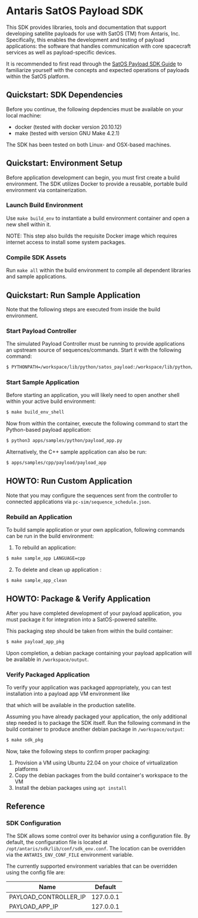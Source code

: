 # Antaris SatOS Payload SDK

This SDK provides libraries, tools and documentation that support developing satellite payloads for use with SatOS (TM) from Antaris, Inc.
Specifically, this enables the development and testing of payload applications: the software that handles communication with core spacecraft services as well as payload-specific devices.

It is recommended to first read through the [SatOS Payload SDK Guide](./docs/Antaris_SatOS_Payload_SDK_Guide.pdf) to familiarize yourself with the concepts and expected operations of payloads within the SatOS platform.

## Quickstart: SDK Dependencies

Before you continue, the following depdencies must be available on your local machine:

- docker (tested with docker version 20.10.12)
- make (tested with version GNU Make 4.2.1)

The SDK has been tested on both Linux- and OSX-based machines.

## Quickstart: Environment Setup

Before application development can begin, you must first create a build environment.
The SDK utilizes Docker to provide a reusable, portable build environment via containerization.

### Launch Build Environment

Use `make build_env` to instantiate a build environment container and open a new shell within it.

NOTE: This step also builds the requisite Docker image which requires internet access to install some system packages.

### Compile SDK Assets

Run `make all` within the build environment to compile all dependent libraries and sample applications.

## Quickstart: Run Sample Application

Note that the following steps are executed from inside the build environment.

### Start Payload Controller

The simulated Payload Controller must be running to provide applications an upstream source of sequences/commands.
Start it with the following command:

```bash
$ PYTHONPATH=/workspace/lib/python/satos_payload:/workspace/lib/python/satos_payload/gen python3 pc-sim/invoke_pc_sim.py
```

### Start Sample Application

Before starting an application, you will likely need to open another shell within your active build environment:

```bash
$ make build_env_shell
```

Now from within the container, execute the following command to start the Python-based payload application:

```bash
$ python3 apps/samples/python/payload_app.py
```

Alternatively, the C++ sample application can also be run:

```bash
$ apps/samples/cpp/payload/payload_app
```

## HOWTO: Run Custom Application

Note that you may configure the sequences sent from the controller to connected applications via `pc-sim/sequence_schedule.json`.

### Rebuild an Application

To build sample application or your own application, following commands can be run in the build environment:

1. To rebuild an application:

```bash
$ make sample_app LANGUAGE=cpp
```

2. To delete and clean up application :

```bash
$ make sample_app_clean
```

## HOWTO: Package & Verify Application

After you have completed development of your payload application, you must package it for
integration into a SatOS-powered satellite.

This packaging step should be taken from within the build container:

```bash
$ make payload_app_pkg
```

Upon completion, a debian package containing your payload application will be available in `/workspace/output`.

### Verify Packaged Application

To verify your application was packaged appropriately, you can test installation into a payload app VM environment like

that which will be available in the production satellite.

Assuming you have already packaged your application, the only additional step needed is to package the SDK itself.
Run the following command in the build container to produce another debian package in `/workspace/output`:

```bash
$ make sdk_pkg
```

Now, take the following steps to confirm proper packaging:
1. Provision a VM using Ubuntu 22.04 on your choice of virtualization platforms
2. Copy the debian packages from the build container's workspace to the VM
2. Install the debian packages using `apt install`

## Reference

### SDK Configuration

The SDK allows some control over its behavior using a configuration file.
By default, the configuration file is located at `/opt/antaris/sdk/lib/conf/sdk_env.conf`.
The location can be overridden via the `ANTARIS_ENV_CONF_FILE` environment variable.

The currently supported environment variables that can be overridden using the config file are:

| Name                  | Default |
|-----------------------|---------|
| PAYLOAD_CONTROLLER_IP | 127.0.0.1 |
| PAYLOAD_APP_IP        | 127.0.0.1 |
